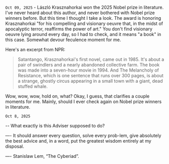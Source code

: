 `Oct 09, 2025` - László Krasznahorkai won the 2025 Nobel prize in literature.
I've never heard about this author, and never bothered with Nobel prize winners before.
But this time I thought I take a look.
The award is honoring Krasznahorkai "for his compelling and visionary oeuvre that, in the midst of apocalyptic terror, reaffirms the power of art."
You don't find visionary oeuvre lying around every day, so I had to check, and it means "a book" in this case.
Somewhat devour feculence moment for me.

Here's an excerpt from NPR:

> Satantango, Krasznahorkai's first novel, came out in 1985. It's about a pair of swindlers and a nearly abandoned collective farm. The book was made into a seven-hour movie in 1994. And The Melancholy of Resistance, which is one sentence that runs over 300 pages, is about a strange, ghostly circus appearing in a small town with a giant, dead stuffed whale.

Wow, wow, wow, hold on, what? Okay, I guess, that clarifies a couple moments for me. Mainly, should I ever check again on Nobel prize winners in literature.

`Oct 8, 2025`

-- What exactly is this Adviser supposed to do?

—- It should answer every question, solve every prob-lem, give absolutely the best advice and, in a word, put the greatest wisdom entirely at my disposal.

—- Stanislaw Lem, “The Cyberiad”. 

